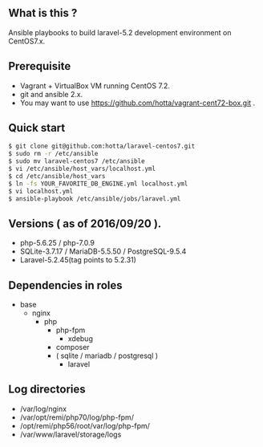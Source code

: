 ## What is this ?

Ansible playbooks to build laravel-5.2 development environment on CentOS7.x.

## Prerequisite

- Vagrant + VirtualBox VM running CentOS 7.2.
- git and ansible 2.x.
- You may want to use https://github.com/hotta/vagrant-cent72-box.git .

## Quick start

```bash
$ git clone git@github.com:hotta/laravel-centos7.git
$ sudo rm -r /etc/ansible
$ sudo mv laravel-centos7 /etc/ansible
$ vi /etc/ansible/host_vars/localhost.yml
$ cd /etc/ansible/host_vars
$ ln -fs YOUR_FAVORITE_DB_ENGINE.yml localhost.yml
$ vi localhost.yml
$ ansible-playbook /etc/ansible/jobs/laravel.yml
```

## Versions ( as of 2016/09/20 ).

- php-5.6.25 / php-7.0.9
- SQLite-3.7.17 / MariaDB-5.5.50 / PostgreSQL-9.5.4
- Laravel-5.2.45(tag points to 5.2.31)

## Dependencies in roles

- base
  - nginx
    - php
      - php-fpm
        - xdebug
      - composer
      - ( sqlite / mariadb / postgresql )
        - laravel

## Log directories

- /var/log/nginx
- /var/opt/remi/php70/log/php-fpm/
- /opt/remi/php56/root/var/log/php-fpm/
- /var/www/laravel/storage/logs
